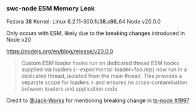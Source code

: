 ### swc-node ESM Memory Leak

Fedora 38
Kernel: Linux 6.2.11-300.fc38.x86_64
Node v20.0.0

Only occurs with ESM, likely due to the breaking changes introduced in Node v20

https://nodejs.org/en/blog/release/v20.0.0
> Custom ESM loader hooks run on dedicated thread
> ESM hooks supplied via loaders (--experimental-loader=foo.mjs) now run in a dedicated thread, isolated from the main thread. This provides a separate scope for loaders > and ensures no cross-contamination between loaders and application code.

Credit to [@Jack-Works](https://github.com/Jack-Works) for mentioning breaking change in [ts-node #1997](https://github.com/TypeStrong/ts-node/issues/1997#issuecomment-1517388341)
